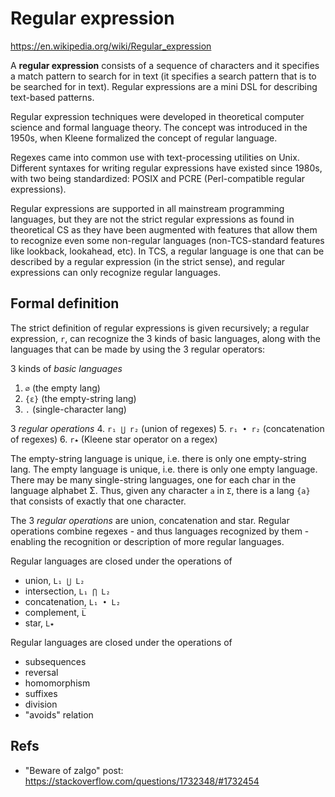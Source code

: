 # Regular expression

https://en.wikipedia.org/wiki/Regular_expression

A **regular expression** consists of a sequence of characters and it specifies a match pattern to search for in text (it specifies a search pattern that is to be searched for in text). Regular expressions are a mini DSL for describing text-based patterns.

Regular expression techniques were developed in theoretical computer science and formal language theory. The concept was introduced in the 1950s, when Kleene formalized the concept of regular language.

Regexes came into common use with text-processing utilities on Unix. Different syntaxes for writing regular expressions have existed since 1980s, with two being standardized: POSIX and PCRE (Perl-compatible regular expressions).

Regular expressions are supported in all mainstream programming languages, but they are not the strict regular expressions as found in theoretical CS as they have been augmented with features that allow them to recognize even some non-regular languages (non-TCS-standard features like lookback, lookahead, etc). In TCS, a regular language is one that can be described by a regular expression (in the strict sense), and regular expressions can only recognize regular languages.

## Formal definition

The strict definition of regular expressions is given recursively; a regular expression, `r`, can recognize the 3 kinds of basic languages, along with the languages that can be made by using the 3 regular operators:

3 kinds of *basic languages*
1. `∅`       (the empty lang)
2. `{ε}`     (the empty-string lang)
3. `.`       (single-character lang)

3 *regular operations*
4. `r₁ ⋃ r₂` (union of regexes)
5. `r₁ • r₂` (concatenation of regexes)
6. `r⭑`      (Kleene star operator on a regex)

The empty-string language is unique, i.e. there is only one empty-string lang. The empty language is unique, i.e. there is only one empty language. There may be many single-string languages, one for each char in the language alphabet Σ. Thus, given any character `a` in `Σ`, there is a lang `{a}` that consists of exactly that one character.

The 3 *regular operations* are union, concatenation and star. Regular operations combine regexes - and thus languages recognized by them - enabling the recognition or description of more regular languages.


Regular languages are closed under the operations of
- union,          `L₁ ⋃ L₂`
- intersection,   `L₁ ⋂ L₂`
- concatenation,  `L₁ • L₂`
- complement,     `L̅`
- star,           `L⭑`
 
Regular languages are closed under the operations of
- subsequences
- reversal
- homomorphism
- suffixes
- division
- "avoids" relation


## Refs

* "Beware of zalgo" post:
https://stackoverflow.com/questions/1732348/#1732454
